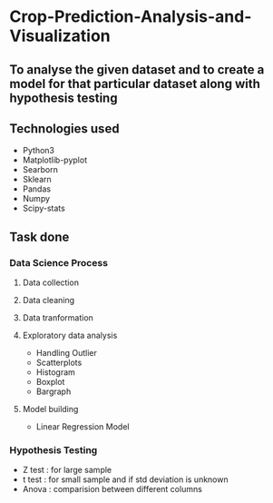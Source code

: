 # Crop-Prediction-Analysis-and-Visualization

## To analyse the given dataset and to create a model for that particular dataset along with hypothesis testing

## Technologies used
  * Python3
  * Matplotlib-pyplot
  * Searborn
  * Sklearn
  * Pandas
  * Numpy
  * Scipy-stats

## Task done

### Data Science Process

1) Data collection
2) Data cleaning
3) Data tranformation
4) Exploratory data analysis
     * Handling Outlier
     * Scatterplots
     * Histogram
     * Boxplot
     * Bargraph
5) Model building
  
     * Linear Regression Model

### Hypothesis Testing

* Z test : for large sample
* t test : for small sample and if std deviation is unknown
*  Anova  : comparision between different columns
